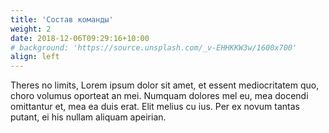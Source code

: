 ```yaml
---
title: 'Состав команды'
weight: 2
date: 2018-12-06T09:29:16+10:00
# background: 'https://source.unsplash.com/_v-EHHKKW3w/1600x700'
align: left
---
```


Theres no limits, Lorem ipsum dolor sit amet, et essent mediocritatem quo, choro volumus oporteat an mei. Numquam dolores mel eu, mea docendi omittantur et, mea ea duis erat. Elit melius cu ius. Per ex novum tantas putant, ei his nullam aliquam apeirian.
